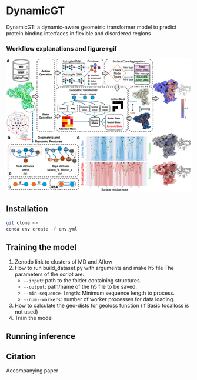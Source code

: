 # DynamicGT
DynamicGT: a dynamic-aware geometric transformer model to predict protein binding interfaces in flexible and disordered regions
### Workflow explanations and figure+gif

<p align="center">
    <img src="Arch.png" width="600"/>
</p>

## **Installation**
```bash
git clone <>
conda env create -f env.yml
```
## **Training the model**
1. Zenodo link to clusters of MD and Aflow
2. How to run build_dataset.py with arguments and make h5 file
   The parameters of the script are:
   - ``--input``: path to the folder containing structures.
   - ``--output``: path/name of the h5 file to be saved.
   - ``--min-sequence-length``:  Minimum sequence length to process.
   - ``--num--workers``:  number of worker processes for data loading.
4. How to calculate the geo-dists for geoloss function (if Basic focalloss is not used)
5. Train the model

## **Running inference**

## **Citation**
Accompanying paper
